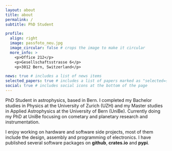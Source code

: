 ```yaml
---
layout: about
title: about
permalink: /
subtitle: PhD Student

profile:
  align: right
  image: passfoto_neu.jpg
  image_circular: false # crops the image to make it circular
  more_info: >
    <p>Office 212</p>
    <p>Gesellschaftsstrasse 6</p>
    <p>3012 Bern, Switzerland</p>

news: true # includes a list of news items
selected_papers: true # includes a list of papers marked as "selected={true}"
social: true # includes social icons at the bottom of the page
---
```


PhD Student in astrophysics, based in Bern.
I completed my Bachelor studies in Physics at the University of Zurich (UZH) and my Master studies in Applied Astrophysics at the University of Bern (UniBe).
Currently doing my PhD at UniBe focusing on cometary and planetary research and instrumentation.

I enjoy working on hardware and software side projects, most of them include the design, assembly and programming of electronics.
I have published several software packages on **github**, **crates.io** and **pypi**.